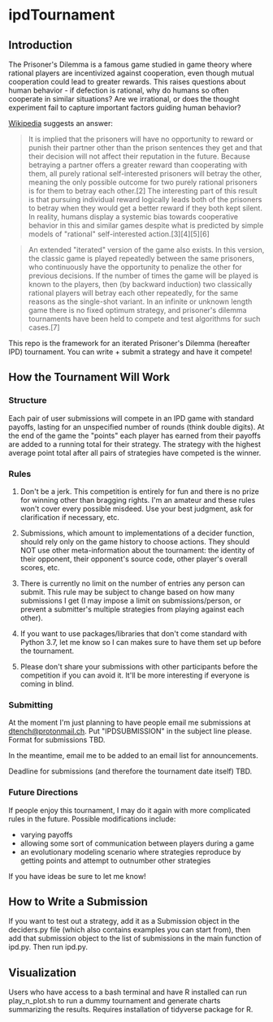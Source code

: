 # ipdTournament

## Introduction

The Prisoner's Dilemma is a famous game studied in game theory where rational players are incentivized against cooperation, even though mutual cooperation could lead to greater rewards.  This raises questions about human behavior - if defection is rational, why do humans so often cooperate in similar situations?  Are we irrational, or does the thought experiment fail to capture important factors guiding human behavior?

[Wikipedia](https://en.wikipedia.org/wiki/Prisoner%27s_dilemma) suggests an answer:

>It is implied that the prisoners will have no opportunity to reward or punish their partner other than the prison sentences they get and that their decision will not affect their reputation in the future. Because betraying a partner offers a greater reward than cooperating with them, all purely rational self-interested prisoners will betray the other, meaning the only possible outcome for two purely rational prisoners is for them to betray each other.[2] The interesting part of this result is that pursuing individual reward logically leads both of the prisoners to betray when they would get a better reward if they both kept silent. In reality, humans display a systemic bias towards cooperative behavior in this and similar games despite what is predicted by simple models of "rational" self-interested action.[3][4][5][6]

>An extended "iterated" version of the game also exists. In this version, the classic game is played repeatedly between the same prisoners, who continuously have the opportunity to penalize the other for previous decisions. If the number of times the game will be played is known to the players, then (by backward induction) two classically rational players will betray each other repeatedly, for the same reasons as the single-shot variant. In an infinite or unknown length game there is no fixed optimum strategy, and prisoner's dilemma tournaments have been held to compete and test algorithms for such cases.[7] 

This repo is the framework for an iterated Prisoner's Dilemma (hereafter IPD) tournament.  You can write + submit a strategy and have it compete!

## How the Tournament Will Work

### Structure

Each pair of user submissions will compete in an IPD game with standard payoffs, lasting for an unspecified number of rounds (think double digits).  At the end of the game the "points" each player has earned from their payoffs are added to a running total for their strategy.  The strategy with the highest average point total after all pairs of strategies have competed is the winner.

### Rules

1. Don't be a jerk.  This competition is entirely for fun and there is no prize for winning other than bragging rights.  I'm an amateur and these rules won't cover every possible misdeed.  Use your best judgment, ask for clarification if necessary, etc.

2. Submissions, which amount to implementations of a decider function, should rely only on the game history to choose actions.  They should NOT use other meta-information about the tournament: the identity of their opponent, their opponent's source code, other player's overall scores, etc.

3. There is currently no limit on the number of entries any person can submit.  This rule may be subject to change based on how many submissions I get (I may impose a limit on submissions/person, or prevent a submitter's multiple strategies from playing against each other).

4. If you want to use packages/libraries that don't come standard with Python 3.7, let me know so I can makes sure to have them set up before the tournament.

5. Please don't share your submissions with other participants before the competition if you can avoid it.  It'll be more interesting if everyone is coming in blind.

### Submitting

At the moment I'm just planning to have people email me submissions at dtench@protonmail.ch.  Put "IPDSUBMISSION" in the subject line please.  Format for submissions TBD.

In the meantime, email me to be added to an email list for announcements.

Deadline for submissions (and therefore the tournament date itself) TBD.

### Future Directions

If people enjoy this tournament, I may do it again with more complicated rules in the future.  Possible modifications include:
* varying payoffs 
* allowing some sort of communication between players during a game
* an evolutionary modeling scenario where strategies reproduce by getting points and attempt to outnumber other strategies

If you have ideas be sure to let me know!

## How to Write a Submission

If you want to test out a strategy, add it as a Submission object in the deciders.py file (which also contains examples you can start from), then add that submission object to the list of submissions in the main function of ipd.py.  Then run ipd.py.

## Visualization

Users who have access to a bash terminal and have R installed can run play_n_plot.sh to run a dummy tournament and generate charts summarizing the results.  Requires installation of tidyverse package for R.
